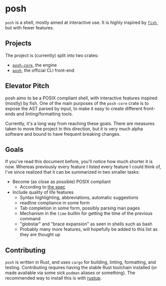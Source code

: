 # posh

`posh` is a shell, mostly aimed at interactive use. It is highly inspired by
[`fish`](https://fishshell.com/), but with fewer features.

## Projects

The project is (currently) split into two crates:

- [`posh-core`](posh-core/README.md), the engine
- [`posh`](posh/README.md), the official CLI front-end

## Elevator Pitch

posh aims to be a POSIX compliant shell, with interactive features inspired
(mostly) by fish. One of the main purposes of the `posh-core` crate is to expose
the AST parsed by input, to make it easy to create different front-ends and
linting/formatting tools.

Currently, it's a long way from reaching these goals. There are measures taken
to move the project in this direction, but it is very much alpha software and
bound to have frequent breaking changes.

## Goals

If you've read this document before, you'll notice how much shorter it is now.
Whereas previously every feature I listed every feature I could think of, I've
since realized that it can be summarized in two smaller tasks:

- Become (as close as possible) POSIX compliant
    - According to [the
      spec](https://pubs.opengroup.org/onlinepubs/9699919799/utilities/V3_chap02.html)
- Include quality of life features
    - Syntax highlighting, abbreviations, automatic suggestions
    - readline compliance in some form
    - Tab completion in some form, possibly parsing man pages
    - Mechanism in the `time` builtin for getting the time of the previous
      command
    - "globstar" and "brace expansion" as seen in shells such as bash
    - Probably many more features, will hopefully be added to this list as they
      are thought up

## Contributing

`posh` is written in Rust, and uses `cargo` for building, linting, formatting,
and testing. Contributing requires having the stable Rust toolchain installed
(or made available via some sick `podman` aliases or something). The recommended
way to install this is with [rustup](https://rustup.rs).
